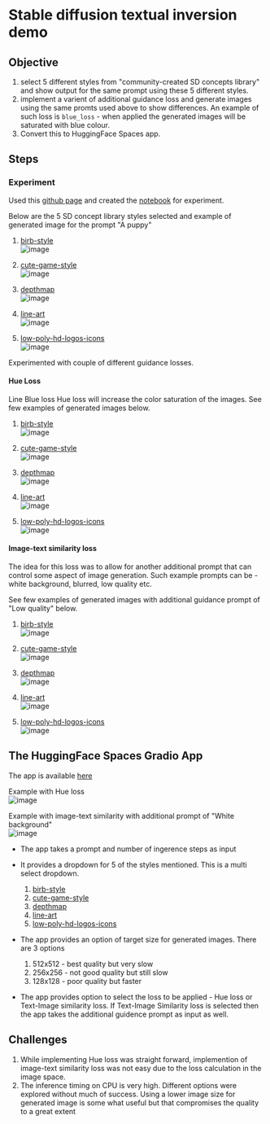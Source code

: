 # Stable diffusion textual inversion demo

## Objective

1. select 5 different styles from "community-created SD concepts library" and show output for the same prompt using these 5 different styles.
2. implement a varient of additional guidance loss and generate images using the same promts used above to show differences. An example of such loss is `blue_loss` - when applied the generated images will be saturated with blue colour.
3. Convert this to HuggingFace Spaces app.

## Steps

### Experiment

Used this [github page](https://github.com/fastai/diffusion-nbs/blob/master/Stable%20Diffusion%20Deep%20Dive.ipynb) and created the [notebook](https://github.com/sayanbanerjee32/stable-diffusion-textual-inversion-demo/blob/main/SD_textual_inversion_guidence.ipynb) for experiment.

Below are the 5 SD concept library styles selected and example of generated image for the prompt "A puppy"

1. [birb-style](https://huggingface.co/sd-concepts-library/birb-style)  
  ![image](https://github.com/user-attachments/assets/a94594b1-aca3-4baf-9bc9-3874711e5923)

3. [cute-game-style](https://huggingface.co/sd-concepts-library/cute-game-style)  
   ![image](https://github.com/user-attachments/assets/42187c70-97cd-4465-bd5e-f7fa7b3dd1bc)
   
5. [depthmap](https://huggingface.co/sd-concepts-library/depthmap)  
   ![image](https://github.com/user-attachments/assets/b4b870f9-8ff0-4a81-a104-3a5695864f1a)

6. [line-art](https://huggingface.co/sd-concepts-library/line-art)  
   ![image](https://github.com/user-attachments/assets/927a2a89-076b-43b4-8183-45489f098d1a)

8. [low-poly-hd-logos-icons](https://huggingface.co/sd-concepts-library/low-poly-hd-logos-icons)  
    ![image](https://github.com/user-attachments/assets/775f8674-3f13-4f6a-92c0-4b4e9a780f98)

Experimented with couple of different guidance losses.

#### Hue Loss
Line Blue loss Hue loss will increase the color saturation of the images. See few examples of generated images below.
1. [birb-style](https://huggingface.co/sd-concepts-library/birb-style)  
  ![image](https://github.com/user-attachments/assets/446b9f8f-4816-4049-8f78-b5e91ac74852)

3. [cute-game-style](https://huggingface.co/sd-concepts-library/cute-game-style)  
   ![image](https://github.com/user-attachments/assets/aacb9723-b98a-4322-8a3a-8daf22fab13f)

4. [depthmap](https://huggingface.co/sd-concepts-library/depthmap)  
   ![image](https://github.com/user-attachments/assets/d3e56f9c-87bb-411f-baba-c57c4f9cf7c2)

6. [line-art](https://huggingface.co/sd-concepts-library/line-art)  
   ![image](https://github.com/user-attachments/assets/ec34cf51-df5c-462a-9126-3d81b4012094)

8. [low-poly-hd-logos-icons](https://huggingface.co/sd-concepts-library/low-poly-hd-logos-icons)  
  ![image](https://github.com/user-attachments/assets/7c316a54-1771-44f3-953c-fdbac8742641)


#### Image-text similarity loss
The idea for this loss was to allow for another additional prompt that can control some aspect of image generation. Such example prompts can be - white background, blurred, low quality etc.

See few examples of generated images with additional guidance prompt of "Low quality" below.

1. [birb-style](https://huggingface.co/sd-concepts-library/birb-style)  
  ![image](https://github.com/user-attachments/assets/6129ce26-791d-4839-86e0-60a7f5b49119)

2. [cute-game-style](https://huggingface.co/sd-concepts-library/cute-game-style)  
   ![image](https://github.com/user-attachments/assets/ab83ac23-0e7a-45c0-b452-155c28161d59)

4. [depthmap](https://huggingface.co/sd-concepts-library/depthmap)  
   ![image](https://github.com/user-attachments/assets/d53f1276-985c-4d1c-a895-0ca55755cd04)

6. [line-art](https://huggingface.co/sd-concepts-library/line-art)  
   ![image](https://github.com/user-attachments/assets/542f26bb-b6a3-49e8-b446-acf538311765)

8. [low-poly-hd-logos-icons](https://huggingface.co/sd-concepts-library/low-poly-hd-logos-icons)  
  ![image](https://github.com/user-attachments/assets/a987e338-64de-4296-b2bd-31390817015d)

## The HuggingFace Spaces Gradio App

The app is available [here](https://huggingface.co/spaces/sayanbanerjee32/stable-diffusion-textual-inversion-demo)

Example with Hue loss  
![image](https://github.com/user-attachments/assets/baf27ccd-fc00-4431-8899-7bc320c89539)

Example with image-text similarity with additional prompt of "White background"  
![image](https://github.com/user-attachments/assets/2e29b5cd-b7d5-4e56-a28d-8ea8b144e5c0)


- The app takes a prompt and number of ingerence steps as input 
- It provides a dropdown for 5 of the styles mentioned. This is a multi select dropdown.
  1. [birb-style](https://huggingface.co/sd-concepts-library/birb-style)  
  2. [cute-game-style](https://huggingface.co/sd-concepts-library/cute-game-style)  
  3. [depthmap](https://huggingface.co/sd-concepts-library/depthmap)  
  4. [line-art](https://huggingface.co/sd-concepts-library/line-art)  
  5. [low-poly-hd-logos-icons](https://huggingface.co/sd-concepts-library/low-poly-hd-logos-icons)  

- The app provides an option of target size for generated images. There are 3 options
  1. 512x512 - best quality but very slow
  2. 256x256 - not good quality but still slow 
  3. 128x128 - poor quality  but faster
- The app provides option to select the loss to be applied - Hue loss or Text-Image similarity loss. If Text-Image Similarity loss is selected then the app takes the additional guidence prompt as input as well.

## Challenges
1. While implementing Hue loss was straight forward, implemention of image-text similarity loss was not easy due to the loss calculation in the image space.
2. The inference timing on CPU is very high. Different options were explored without much of success. Using a lower image size for generated image is some what useful but that compromises the quality to a great extent


